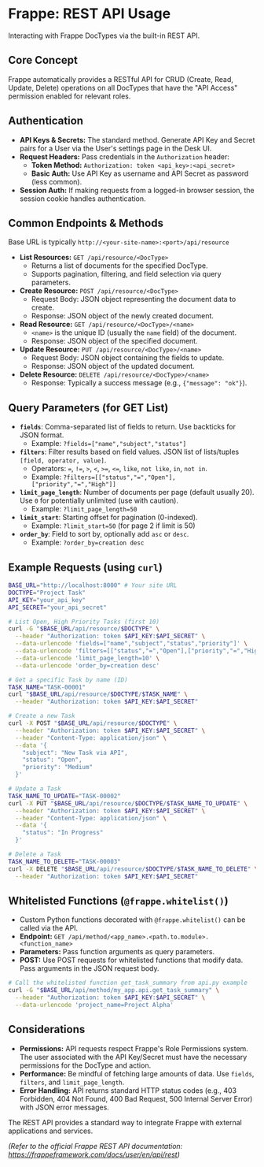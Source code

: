 # Frappe: REST API Usage

Interacting with Frappe DocTypes via the built-in REST API.

## Core Concept

Frappe automatically provides a RESTful API for CRUD (Create, Read, Update, Delete) operations on all DocTypes that have the "API Access" permission enabled for relevant roles.

## Authentication

*   **API Keys & Secrets:** The standard method. Generate API Key and Secret pairs for a User via the User's settings page in the Desk UI.
*   **Request Headers:** Pass credentials in the `Authorization` header:
    *   **Token Method:** `Authorization: token <api_key>:<api_secret>`
    *   **Basic Auth:** Use API Key as username and API Secret as password (less common).
*   **Session Auth:** If making requests from a logged-in browser session, the session cookie handles authentication.

## Common Endpoints & Methods

Base URL is typically `http://<your-site-name>:<port>/api/resource`

*   **List Resources:** `GET /api/resource/<DocType>`
    *   Returns a list of documents for the specified DocType.
    *   Supports pagination, filtering, and field selection via query parameters.
*   **Create Resource:** `POST /api/resource/<DocType>`
    *   Request Body: JSON object representing the document data to create.
    *   Response: JSON object of the newly created document.
*   **Read Resource:** `GET /api/resource/<DocType>/<name>`
    *   `<name>` is the unique ID (usually the `name` field) of the document.
    *   Response: JSON object of the specified document.
*   **Update Resource:** `PUT /api/resource/<DocType>/<name>`
    *   Request Body: JSON object containing the fields to update.
    *   Response: JSON object of the updated document.
*   **Delete Resource:** `DELETE /api/resource/<DocType>/<name>`
    *   Response: Typically a success message (e.g., `{"message": "ok"}`).

## Query Parameters (for GET List)

*   **`fields`**: Comma-separated list of fields to return. Use backticks for JSON format.
    *   Example: `?fields=["name","subject","status"]`
*   **`filters`**: Filter results based on field values. JSON list of lists/tuples `[field, operator, value]`.
    *   Operators: `=`, `!=`, `>`, `<`, `>=`, `<=`, `like`, `not like`, `in`, `not in`.
    *   Example: `?filters=[["status","=","Open"],["priority","=","High"]]`
*   **`limit_page_length`**: Number of documents per page (default usually 20). Use `0` for potentially unlimited (use with caution).
    *   Example: `?limit_page_length=50`
*   **`limit_start`**: Starting offset for pagination (0-indexed).
    *   Example: `?limit_start=50` (for page 2 if limit is 50)
*   **`order_by`**: Field to sort by, optionally add `asc` or `desc`.
    *   Example: `?order_by=creation desc`

## Example Requests (using `curl`)

```bash
BASE_URL="http://localhost:8000" # Your site URL
DOCTYPE="Project Task"
API_KEY="your_api_key"
API_SECRET="your_api_secret"

# List Open, High Priority Tasks (first 10)
curl -G "$BASE_URL/api/resource/$DOCTYPE" \
  --header "Authorization: token $API_KEY:$API_SECRET" \
  --data-urlencode 'fields=["name","subject","status","priority"]' \
  --data-urlencode 'filters=[["status","=","Open"],["priority","=","High"]]' \
  --data-urlencode 'limit_page_length=10' \
  --data-urlencode 'order_by=creation desc'

# Get a specific Task by name (ID)
TASK_NAME="TASK-00001"
curl "$BASE_URL/api/resource/$DOCTYPE/$TASK_NAME" \
  --header "Authorization: token $API_KEY:$API_SECRET"

# Create a new Task
curl -X POST "$BASE_URL/api/resource/$DOCTYPE" \
  --header "Authorization: token $API_KEY:$API_SECRET" \
  --header "Content-Type: application/json" \
  --data '{
    "subject": "New Task via API",
    "status": "Open",
    "priority": "Medium"
  }'

# Update a Task
TASK_NAME_TO_UPDATE="TASK-00002"
curl -X PUT "$BASE_URL/api/resource/$DOCTYPE/$TASK_NAME_TO_UPDATE" \
  --header "Authorization: token $API_KEY:$API_SECRET" \
  --header "Content-Type: application/json" \
  --data '{
    "status": "In Progress"
  }'

# Delete a Task
TASK_NAME_TO_DELETE="TASK-00003"
curl -X DELETE "$BASE_URL/api/resource/$DOCTYPE/$TASK_NAME_TO_DELETE" \
  --header "Authorization: token $API_KEY:$API_SECRET"
```

## Whitelisted Functions (`@frappe.whitelist()`)

*   Custom Python functions decorated with `@frappe.whitelist()` can be called via the API.
*   **Endpoint:** `GET /api/method/<app_name>.<path.to.module>.<function_name>`
*   **Parameters:** Pass function arguments as query parameters.
*   **POST:** Use POST requests for whitelisted functions that modify data. Pass arguments in the JSON request body.

```bash
# Call the whitelisted function get_task_summary from api.py example
curl -G "$BASE_URL/api/method/my_app.api.get_task_summary" \
  --header "Authorization: token $API_KEY:$API_SECRET" \
  --data-urlencode 'project_name=Project Alpha'
```

## Considerations

*   **Permissions:** API requests respect Frappe's Role Permissions system. The user associated with the API Key/Secret must have the necessary permissions for the DocType and action.
*   **Performance:** Be mindful of fetching large amounts of data. Use `fields`, `filters`, and `limit_page_length`.
*   **Error Handling:** API returns standard HTTP status codes (e.g., 403 Forbidden, 404 Not Found, 400 Bad Request, 500 Internal Server Error) with JSON error messages.

The REST API provides a standard way to integrate Frappe with external applications and services.

*(Refer to the official Frappe REST API documentation: https://frappeframework.com/docs/user/en/api/rest)*
